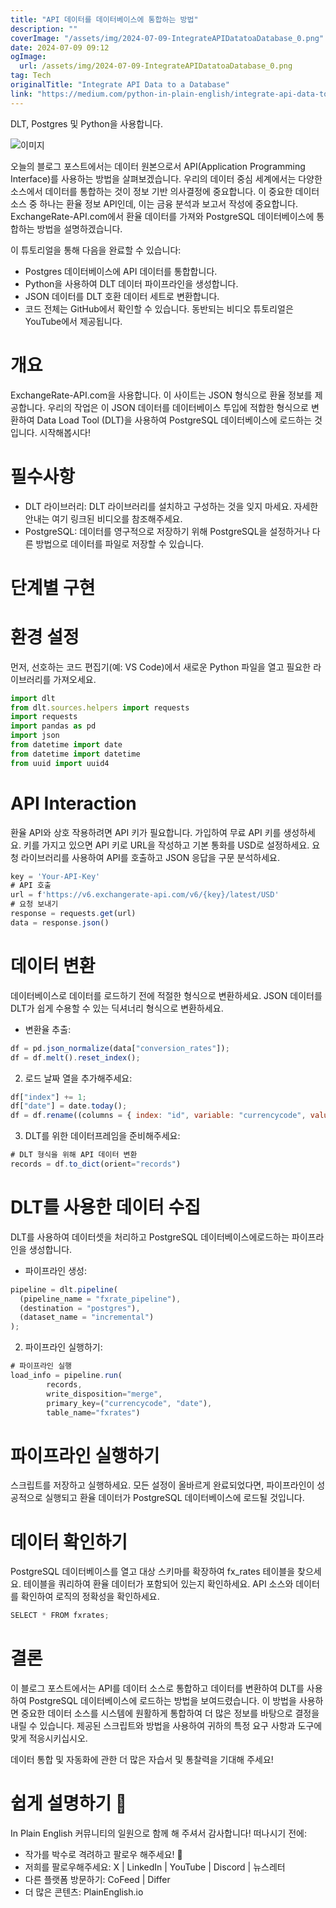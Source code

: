 ```yaml
---
title: "API 데이터를 데이터베이스에 통합하는 방법"
description: ""
coverImage: "/assets/img/2024-07-09-IntegrateAPIDatatoaDatabase_0.png"
date: 2024-07-09 09:12
ogImage:
  url: /assets/img/2024-07-09-IntegrateAPIDatatoaDatabase_0.png
tag: Tech
originalTitle: "Integrate API Data to a Database"
link: "https://medium.com/python-in-plain-english/integrate-api-data-to-a-database-48150d1c0093"
---
```


DLT, Postgres 및 Python을 사용합니다.

![이미지](/assets/img/2024-07-09-IntegrateAPIDatatoaDatabase_0.png)

오늘의 블로그 포스트에서는 데이터 원본으로서 API(Application Programming Interface)를 사용하는 방법을 살펴보겠습니다. 우리의 데이터 중심 세계에서는 다양한 소스에서 데이터를 통합하는 것이 정보 기반 의사결정에 중요합니다. 이 중요한 데이터 소스 중 하나는 환율 정보 API인데, 이는 금융 분석과 보고서 작성에 중요합니다. ExchangeRate-API.com에서 환율 데이터를 가져와 PostgreSQL 데이터베이스에 통합하는 방법을 설명하겠습니다.

이 튜토리얼을 통해 다음을 완료할 수 있습니다:

<div class="content-ad"></div>

- Postgres 데이터베이스에 API 데이터를 통합합니다.
- Python을 사용하여 DLT 데이터 파이프라인을 생성합니다.
- JSON 데이터를 DLT 호환 데이터 세트로 변환합니다.
- 코드 전체는 GitHub에서 확인할 수 있습니다. 동반되는 비디오 튜토리얼은 YouTube에서 제공됩니다.

# 개요

ExchangeRate-API.com을 사용합니다. 이 사이트는 JSON 형식으로 환율 정보를 제공합니다. 우리의 작업은 이 JSON 데이터를 데이터베이스 투입에 적합한 형식으로 변환하여 Data Load Tool (DLT)을 사용하여 PostgreSQL 데이터베이스에 로드하는 것입니다. 시작해봅시다!

# 필수사항

<div class="content-ad"></div>

- DLT 라이브러리: DLT 라이브러리를 설치하고 구성하는 것을 잊지 마세요. 자세한 안내는 여기 링크된 비디오를 참조해주세요.
- PostgreSQL: 데이터를 영구적으로 저장하기 위해 PostgreSQL을 설정하거나 다른 방법으로 데이터를 파일로 저장할 수 있습니다.

# 단계별 구현

# 환경 설정

먼저, 선호하는 코드 편집기(예: VS Code)에서 새로운 Python 파일을 열고 필요한 라이브러리를 가져오세요.

<div class="content-ad"></div>

```js
import dlt
from dlt.sources.helpers import requests
import requests
import pandas as pd
import json
from datetime import date
from datetime import datetime
from uuid import uuid4
```

# API Interaction

환율 API와 상호 작용하려면 API 키가 필요합니다. 가입하여 무료 API 키를 생성하세요. 키를 가지고 있으면 API 키로 URL을 작성하고 기본 통화를 USD로 설정하세요. 요청 라이브러리를 사용하여 API를 호출하고 JSON 응답을 구문 분석하세요.

```js
key = 'Your-API-Key'
# API 호출
url = f'https://v6.exchangerate-api.com/v6/{key}/latest/USD'
# 요청 보내기
response = requests.get(url)
data = response.json()
```

<div class="content-ad"></div>

# 데이터 변환

데이터베이스로 데이터를 로드하기 전에 적절한 형식으로 변환하세요. JSON 데이터를 DLT가 쉽게 수용할 수 있는 딕셔너리 형식으로 변환하세요.

- 변환율 추출:

```js
df = pd.json_normalize(data["conversion_rates"]);
df = df.melt().reset_index();
```

<div class="content-ad"></div>

2. 로드 날짜 열을 추가해주세요:

```js
df["index"] += 1;
df["date"] = date.today();
df = df.rename((columns = { index: "id", variable: "currencycode", value: "fxrate" }));
```

3. DLT를 위한 데이터프레임을 준비해주세요:

```js
# DLT 형식을 위해 API 데이터 변환
records = df.to_dict(orient="records")
```

<div class="content-ad"></div>

# DLT를 사용한 데이터 수집

DLT를 사용하여 데이터셋을 처리하고 PostgreSQL 데이터베이스에로드하는 파이프라인을 생성합니다.

- 파이프라인 생성:

```js
pipeline = dlt.pipeline(
  (pipeline_name = "fxrate_pipeline"),
  (destination = "postgres"),
  (dataset_name = "incremental")
);
```

<div class="content-ad"></div>

2. 파이프라인 실행하기:

```js
# 파이프라인 실행
load_info = pipeline.run(
        records,
        write_disposition="merge",
        primary_key=("currencycode", "date"),
        table_name="fxrates")
```

# 파이프라인 실행하기

스크립트를 저장하고 실행하세요. 모든 설정이 올바르게 완료되었다면, 파이프라인이 성공적으로 실행되고 환율 데이터가 PostgreSQL 데이터베이스에 로드될 것입니다.

<div class="content-ad"></div>

# 데이터 확인하기

PostgreSQL 데이터베이스를 열고 대상 스키마를 확장하여 fx_rates 테이블을 찾으세요. 테이블을 쿼리하여 환율 데이터가 포함되어 있는지 확인하세요. API 소스와 데이터를 확인하여 로직의 정확성을 확인하세요.

```js
SELECT * FROM fxrates;
```

# 결론

<div class="content-ad"></div>

이 블로그 포스트에서는 API를 데이터 소스로 통합하고 데이터를 변환하여 DLT를 사용하여 PostgreSQL 데이터베이스에 로드하는 방법을 보여드렸습니다. 이 방법을 사용하면 중요한 데이터 소스를 시스템에 원활하게 통합하여 더 많은 정보를 바탕으로 결정을 내릴 수 있습니다. 제공된 스크립트와 방법을 사용하여 귀하의 특정 요구 사항과 도구에 맞게 적응시키십시오.

데이터 통합 및 자동화에 관한 더 많은 자습서 및 통찰력을 기대해 주세요!

# 쉽게 설명하기 🚀

In Plain English 커뮤니티의 일원으로 함께 해 주셔서 감사합니다! 떠나시기 전에:

<div class="content-ad"></div>

- 작가를 박수로 격려하고 팔로우 해주세요! 👏️️
- 저희를 팔로우해주세요: X | LinkedIn | YouTube | Discord | 뉴스레터
- 다른 플랫폼 방문하기: CoFeed | Differ
- 더 많은 콘텐츠: PlainEnglish.io
